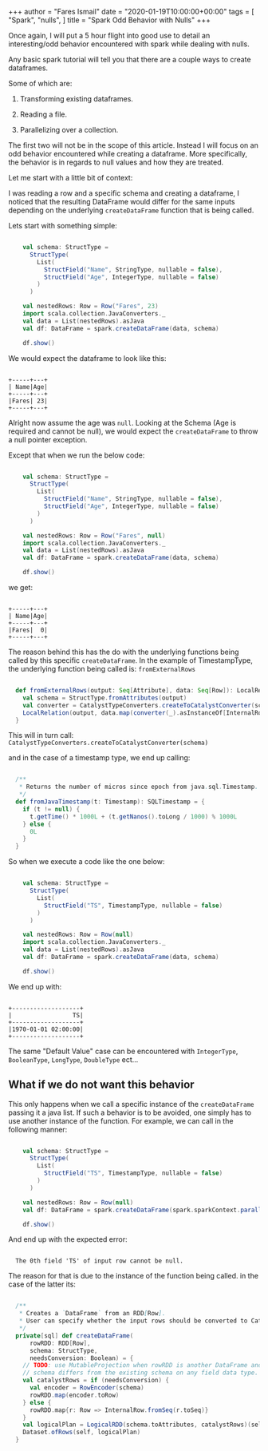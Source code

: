 +++
author = "Fares Ismail"
date = "2020-01-19T10:00:00+00:00"
tags = [
    "Spark",
    "nulls",
]
title = "Spark Odd Behavior with Nulls"
+++

Once again, I will put a 5 hour flight into good use to detail an interesting/odd behavior encountered with spark while dealing with nulls.

Any basic spark tutorial will tell you that there are a couple ways to create dataframes.

Some of which are:

1. Transforming existing dataframes.

2. Reading a file.

3. Parallelizing over a collection.

The first two will not be in the scope of this article. Instead I will focus on an odd behavior encountered while creating a dataframe. More specifically, the behavior is in regards to null values and how they are treated.

Let me start with a little bit of context:

I was reading a row and a specific schema and creating a dataframe, I noticed that the resulting DataFrame would differ for the same inputs depending on the underlying ``createDataFrame`` function that is being called.

Lets start with something simple:

```scala

    val schema: StructType =
      StructType(
        List(
          StructField("Name", StringType, nullable = false),
          StructField("Age", IntegerType, nullable = false)
        )
      )

    val nestedRows: Row = Row("Fares", 23)
    import scala.collection.JavaConverters._
    val data = List(nestedRows).asJava
    val df: DataFrame = spark.createDataFrame(data, schema)

    df.show()

```

We would expect the dataframe to look like this:

``` text

+-----+---+
| Name|Age|
+-----+---+
|Fares| 23|
+-----+---+

```

Alright now assume the age was ``null``. Looking at the Schema (Age is required and cannot be null), we would expect the ``createDataFrame`` to throw a null pointer exception.

Except that when we run the below code:

```scala

    val schema: StructType =
      StructType(
        List(
          StructField("Name", StringType, nullable = false),
          StructField("Age", IntegerType, nullable = false)
        )
      )

    val nestedRows: Row = Row("Fares", null)
    import scala.collection.JavaConverters._
    val data = List(nestedRows).asJava
    val df: DataFrame = spark.createDataFrame(data, schema)

    df.show()

```

we get:

```text

+-----+---+
| Name|Age|
+-----+---+
|Fares|  0|
+-----+---+

```

The reason behind this has the do with the underlying functions being called by this specific ``createDataFrame``. In the example of TimestampType, the underlying function being called is: ``fromExternalRows``

```scala

  def fromExternalRows(output: Seq[Attribute], data: Seq[Row]): LocalRelation = {
    val schema = StructType.fromAttributes(output)
    val converter = CatalystTypeConverters.createToCatalystConverter(schema)
    LocalRelation(output, data.map(converter(_).asInstanceOf[InternalRow]))
  }

```

This will in turn call: ``CatalystTypeConverters.createToCatalystConverter(schema)``

and in the case of a timestamp type, we end up calling:

```scala

  /**
   * Returns the number of micros since epoch from java.sql.Timestamp.
   */
  def fromJavaTimestamp(t: Timestamp): SQLTimestamp = {
    if (t != null) {
      t.getTime() * 1000L + (t.getNanos().toLong / 1000) % 1000L
    } else {
      0L
    }
  }

```

So when we execute a code like the one below:

```scala

    val schema: StructType =
      StructType(
        List(
          StructField("TS", TimestampType, nullable = false)
        )
      )

    val nestedRows: Row = Row(null)
    import scala.collection.JavaConverters._
    val data = List(nestedRows).asJava
    val df: DataFrame = spark.createDataFrame(data, schema)

    df.show()

```

We end up with:

```text

+-------------------+
|                 TS|
+-------------------+
|1970-01-01 02:00:00|
+-------------------+

```

The same "Default Value" case can be encountered with ``IntegerType``, ``BooleanType``, ``LongType``, ``DoubleType`` ect...

## What if we do not want this behavior

This only happens when we call a specific instance of the ``createDataFrame`` passing it a java list. If such a behavior is to be avoided, one simply has to use another instance of the function. For example, we can call in the following manner:

```scala

    val schema: StructType =
      StructType(
        List(
          StructField("TS", TimestampType, nullable = false)
        )
      )

    val nestedRows: Row = Row(null)
    val df: DataFrame = spark.createDataFrame(spark.sparkContext.parallelize(List(nestedRows)), schema)

    df.show()

```

And end up with the expected error:

```text

  The 0th field 'TS' of input row cannot be null.

```

The reason for that is due to the instance of the function being called. in the case of the latter its:

```scala

  /**
   * Creates a `DataFrame` from an RDD[Row].
   * User can specify whether the input rows should be converted to Catalyst rows.
   */
  private[sql] def createDataFrame(
      rowRDD: RDD[Row],
      schema: StructType,
      needsConversion: Boolean) = {
    // TODO: use MutableProjection when rowRDD is another DataFrame and the applied
    // schema differs from the existing schema on any field data type.
    val catalystRows = if (needsConversion) {
      val encoder = RowEncoder(schema)
      rowRDD.map(encoder.toRow)
    } else {
      rowRDD.map{r: Row => InternalRow.fromSeq(r.toSeq)}
    }
    val logicalPlan = LogicalRDD(schema.toAttributes, catalystRows)(self)
    Dataset.ofRows(self, logicalPlan)
  }

```
